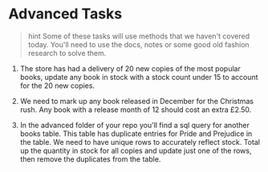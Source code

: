 # Advanced Tasks

> hint Some of these tasks will use methods that we haven't covered today. You'll need to use the docs, notes or some good old fashion research to solve them.

1. The store has had a delivery of 20 new copies of the most popular books, update any book in stock with a stock count under 15 to account for the 20 new copies.

2. We need to mark up any book released in December for the Christmas rush. Any book with a release month of 12 should cost an extra £2.50.

3. In the advanced folder of your repo you'll find a sql query for another books table. This table has duplicate entries for Pride and Prejudice in the table. We need to have unique rows to accurately reflect stock. Total up the quantity in stock for all copies and update just one of the rows, then remove the duplicates from the table.

